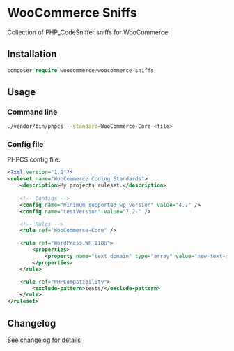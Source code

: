 # WooCommerce Sniffs

Collection of PHP_CodeSniffer sniffs for WooCommerce.

## Installation

```php
composer require woocommerce/woocommerce-sniffs
```

## Usage

### Command line

```bash
./vendor/bin/phpcs --standard=WooCommerce-Core <file>
```

### Config file

PHPCS config file:

```xml
<?xml version="1.0"?>
<ruleset name="WooCommerce Coding Standards">
	<description>My projects ruleset.</description>
	
	<!-- Configs -->
	<config name="minimum_supported_wp_version" value="4.7" />
	<config name="testVersion" value="7.2-" />

	<!-- Rules -->
	<rule ref="WooCommerce-Core" />

	<rule ref="WordPress.WP.I18n">
		<properties>
			<property name="text_domain" type="array" value="new-text-domain" />
		</properties>
	</rule>

	<rule ref="PHPCompatibility">
		<exclude-pattern>tests/</exclude-pattern>
	</rule>
</ruleset>
```


## Changelog

[See changelog for details](https://github.com/woocommerce/woocommerce-sniffs/blob/master/CHANGELOG.md)
